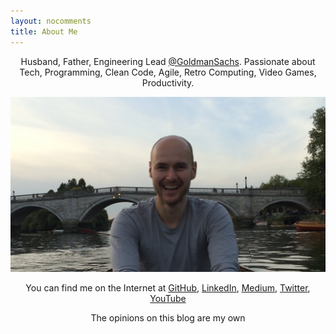 ```yaml
---
layout: nocomments
title: About Me
---
```


<p style="text-align: center;">Husband, Father, Engineering Lead <a href="https://twitter.com/GoldmanSachs" target="_blank">@GoldmanSachs</a>. Passionate about Tech, Programming, Clean Code, Agile, Retro Computing, Video Games, Productivity.</p>

![James Mackenzie](/img/about/james-mackenzie.jpg)

<p style="text-align: center;">You can find me on the Internet at <a href="https://github.com/jamesfmackenzie" target="_blank">GitHub</a>, <a href="https://www.linkedin.com/in/jamesfmackenzie" target="_blank">LinkedIn</a>, <a href="https://medium.com/@jamesfmackenzie" target="_blank">Medium</a>, <a href="https://twitter.com/jamesfmackenzie" target="_blank">Twitter</a>, <a href="https://youtube.com/jamesfmackenzie" target="_blank">YouTube</a></p>

<p style="text-align: center;">The opinions on this blog are my own</p>
